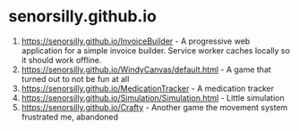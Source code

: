 # senorsilly.github.io
1. https://senorsilly.github.io/InvoiceBuilder - A progressive web application for a simple invoice builder.  Service worker caches locally so it should work offline.
2. https://senorsilly.github.io/WindyCanvas/default.html - A game that turned out to not be fun at all
3. https://senorsilly.github.io/MedicationTracker - A medication tracker
4. https://senorsilly.github.io/Simulation/Simulation.html - Little simulation
5. https://senorsilly.github.io/Crafty - Another game the movement system frustrated me, abandoned